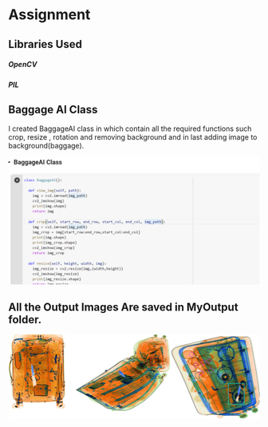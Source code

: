 # Assignment

## Libraries Used
  ##### OpenCV
  ##### PIL
  
 ## Baggage AI Class 
 I created BaggageAI class in which contain all the required functions such crop, resize , rotation  and removing background and in last adding image to background(baggage).
 
 ![alt text](/baggageAI.png?raw=true)
 
 ## All the Output Images Are saved in MyOutput folder.
 
 ![alt text](/output.png?raw=true)
 
 

